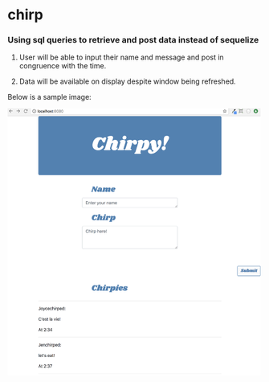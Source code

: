 # chirp

### Using sql queries to retrieve and post data instead of sequelize

1. User will be able to input their name and message and post in congruence with the time.

2. Data will be available on display despite window being refreshed.

Below is a sample image:

![sample image](https://github.com/joycedelatorre/chirp/blob/master/images/sample.png "sample")